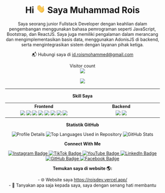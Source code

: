 <h1 align="center"> 
  <strong>Hi <img src="https://raw.githubusercontent.com/ABSphreak/ABSphreak/master/gifs/Hi.gif" width="30px"> Saya Muhammad Rois</strong>
</h1>

<p align="center">Saya seorang junior Fullstack Developer dengan keahlian dalam pengembangan menggunakan bahasa pemrograman seperti JavaScript, Bootstrap, dan ReactJS. Saya juga memiliki pengalaman dalam merancang dan mengimplementasikan basis data, menggunakan AdonisJS di backend, serta mengintegrasikan sistem dengan layanan pihak ketiga.</p>

<p align="center">📬 Hubungi saya di <a href="mailto:id.roismohammed@gmail.com">id.roismohammed@gmail.com</a></p>

<p align="center"> 
  Visitor count<br>
  <img src="https://profile-counter.glitch.me/dev0614/count.svg" />
</p>

<p align="center">
  <a href="https://github.com/roismohammed">
    <img src="https://readme-typing-svg.herokuapp.com/?lines=Junior%20FullStack%20Web%20Developer;Software%20Developer;Web%20Designer&font=Pacifico&center=true&width=650&height=120&color=58a6ff&vCenter=true&size=45">
  </a>
</p>

<hr>

<p align="center"><strong>Skill Saya</strong></p>

<table align="center">
  <tr>
    <td valign="center" width="100px" align="center"><b>Frontend</b></td>
    <td valign="center" width="100px" align="center"><b>Backend</b></td>
  </tr>
  <tr>
    <td valign="center" align="center" width="300px">
      <img src="https://img.shields.io/badge/HTML-blue" /> 
      <img src="https://img.shields.io/badge/CSS-blue" />
      <img src="https://img.shields.io/badge/JavaScript-blue" /> 
      <img src="https://img.shields.io/badge/TypeScript-blue" />
      <img src="https://img.shields.io/badge/React-blue" /> 
      <img src="https://img.shields.io/badge/Bootstrap-blue" /> 
      <img src="https://img.shields.io/badge/Tailwind-blue" /> 
      <img src="https://img.shields.io/badge/Next-blue" /> 
    </td>      
    <td valign="center" align="center" width="300px">
      <img src="https://img.shields.io/badge/adonis-blue" /> 
      <img src="https://img.shields.io/badge/mysql-blue" /> 
    </td>
  </tr>
</table>

<p align="center"><strong>Statistik GitHub</strong></p>
<p align="center">
  <img src="http://github-profile-summary-cards.vercel.app/api/cards/profile-details?username=roismohammed&theme=dark" alt="Profile Details" />
  <img src="http://github-profile-summary-cards.vercel.app/api/cards/repos-per-language?username=roismohammed&theme=dark" alt="Top Languages Used in Repository" />
  <img src="http://github-profile-summary-cards.vercel.app/api/cards/stats?username=roismohammed&theme=dark" alt="GitHub Stats" />
</p>

<p align="center"><strong>Connect With Me</strong></p>

<p align="center">
  <a href="https://instagram.com/roisdev_">
    <img src="https://img.shields.io/badge/-Instagram-E4405F?style=for-the-badge&logo=instagram&logoColor=white" alt="Instagram Badge"/>
  </a>
  <a href="https://www.tiktok.com/@ig_roisdev">
    <img src="https://img.shields.io/badge/-TikTok-000000?style=for-the-badge&logo=tiktok&logoColor=white" alt="TikTok Badge"/>
  </a>
  <a href="https://www.youtube.com/@Roiss_Official">
    <img src="https://img.shields.io/badge/-YouTube-FF0000?style=for-the-badge&logo=youtube&logoColor=white" alt="YouTube Badge"/>
  </a>
  <a href="https://linkedin.com/in/roismohammed">
    <img src="https://img.shields.io/badge/-LinkedIn-0077B5?style=for-the-badge&logo=linkedin&logoColor=white" alt="LinkedIn Badge"/>
  </a>
  <a href="https://github.com/roismohammed">
    <img src="https://img.shields.io/badge/-GitHub-181717?style=for-the-badge&logo=github&logoColor=white" alt="GitHub Badge"/>
  </a>
  <a href="https://web.facebook.com/uhammadrois?locale=id_ID">
    <img src="https://img.shields.io/badge/-Facebook-1877F2?style=for-the-badge&logo=facebook&logoColor=white" alt="Facebook Badge"/>
  </a>
</p>

<p align="center"><strong>Temukan saya di website 🌎:</strong></p>
<p align="center">
  - 🌐 Website saya <a href="https://roisdev.vercel.app/">https://roisdev.vercel.app/</a><br>
  - 💬 Tanyakan apa saja kepada saya, saya dengan senang hati membantu
</p>
